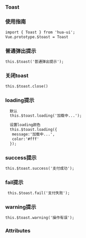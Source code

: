 ### Toast

### 使用指南
```html
import { Toast } from 'hua-ui';
Vue.prototype.$toast = Toast

```
### 普通弹出提示

```html
this.$toast('普通弹出提示');
```
### 关闭toast
```html
this.$toast.close()

```
###  loading提示

```html
  默认
  this.$toast.loading('加载中...');

  设置loading颜色
  this.$toast.loading({
   message:'加载中...',
   color:'#fff'
  });


```
###   success提示

```html
this.$toast.success('支付成功');
```
###   fail提示

```html
 this.$toast.fail('支付失败');
```
###   warning提示

```html
this.$toast.warning('操作有误');
```

### Attributes

